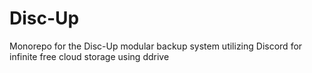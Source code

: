 # Disc-Up
Monorepo for the Disc-Up modular backup system utilizing Discord for infinite free cloud storage using ddrive
